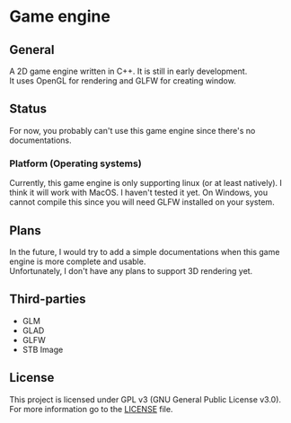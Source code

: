 # Game engine
## General
A 2D game engine written in C++. It is still in early development. <br>
It uses OpenGL for rendering and GLFW for creating window.

## Status
For now, you probably can't use this game engine since there's no documentations. <br>

### Platform (Operating systems)
Currently, this game engine is only supporting linux (or at least natively).
I think it will work with MacOS. I haven't tested it yet.
On Windows, you cannot compile this since you will need GLFW installed on your system.

## Plans
In the future, I would try to add a simple documentations when this game engine is more complete and usable. <br>
Unfortunately, I don't have any plans to support 3D rendering yet.

## Third-parties
- GLM
- GLAD
- GLFW
- STB Image

## License
This project is licensed under GPL v3 (GNU General Public License v3.0). For more information go to the [LICENSE](LICENSE) file.
